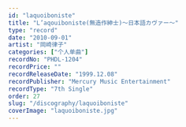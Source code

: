 ```yaml
---
id: "laquoiboniste"
title: "L’aqouiboniste(無造作紳士)～日本語カヴァー～"
type: "record"
date: "2010-09-01"
artist: "岡崎律子"
categories: ["个人单曲"]
recordNo: "PHDL-1204"
recordPrice: ""
recordReleaseDate: "1999.12.08"
recordPublisher: "Mercury Music Entertainment"
recordType: "7th Single"
order: 27
slug: "/discography/laquoiboniste"
coverImage: "laquoiboniste.jpg"
---
```



